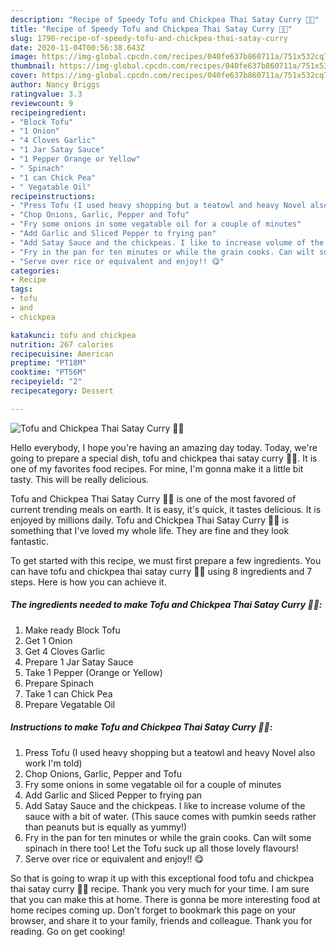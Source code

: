 ```yaml
---
description: "Recipe of Speedy Tofu and Chickpea Thai Satay Curry 🥘🤤"
title: "Recipe of Speedy Tofu and Chickpea Thai Satay Curry 🥘🤤"
slug: 1790-recipe-of-speedy-tofu-and-chickpea-thai-satay-curry
date: 2020-11-04T00:56:38.643Z
image: https://img-global.cpcdn.com/recipes/040fe637b860711a/751x532cq70/tofu-and-chickpea-thai-satay-curry-🥘🤤-recipe-main-photo.jpg
thumbnail: https://img-global.cpcdn.com/recipes/040fe637b860711a/751x532cq70/tofu-and-chickpea-thai-satay-curry-🥘🤤-recipe-main-photo.jpg
cover: https://img-global.cpcdn.com/recipes/040fe637b860711a/751x532cq70/tofu-and-chickpea-thai-satay-curry-🥘🤤-recipe-main-photo.jpg
author: Nancy Briggs
ratingvalue: 3.3
reviewcount: 9
recipeingredient:
- "Block Tofu"
- "1 Onion"
- "4 Cloves Garlic"
- "1 Jar Satay Sauce"
- "1 Pepper Orange or Yellow"
- " Spinach"
- "1 can Chick Pea"
- " Vegatable Oil"
recipeinstructions:
- "Press Tofu (I used heavy shopping but a teatowl and heavy Novel also work I&#39;m told)"
- "Chop Onions, Garlic, Pepper and Tofu"
- "Fry some onions in some vegatable oil for a couple of minutes"
- "Add Garlic and Sliced Pepper to frying pan"
- "Add Satay Sauce and the chickpeas. I like to increase volume of the sauce with a bit of water. (This sauce comes with pumkin seeds rather than peanuts but is equally as yummy!)"
- "Fry in the pan for ten minutes or while the grain cooks. Can wilt some spinach in there too! Let the Tofu suck up all those lovely flavours!"
- "Serve over rice or equivalent and enjoy!! 😋"
categories:
- Recipe
tags:
- tofu
- and
- chickpea

katakunci: tofu and chickpea 
nutrition: 267 calories
recipecuisine: American
preptime: "PT18M"
cooktime: "PT56M"
recipeyield: "2"
recipecategory: Dessert

---
```



![Tofu and Chickpea Thai Satay Curry 🥘🤤](https://img-global.cpcdn.com/recipes/040fe637b860711a/751x532cq70/tofu-and-chickpea-thai-satay-curry-🥘🤤-recipe-main-photo.jpg)

Hello everybody, I hope you're having an amazing day today. Today, we're going to prepare a special dish, tofu and chickpea thai satay curry 🥘🤤. It is one of my favorites food recipes. For mine, I'm gonna make it a little bit tasty. This will be really delicious.

Tofu and Chickpea Thai Satay Curry 🥘🤤 is one of the most favored of current trending meals on earth. It is easy, it's quick, it tastes delicious. It is enjoyed by millions daily. Tofu and Chickpea Thai Satay Curry 🥘🤤 is something that I've loved my whole life. They are fine and they look fantastic.




To get started with this recipe, we must first prepare a few ingredients. You can have tofu and chickpea thai satay curry 🥘🤤 using 8 ingredients and 7 steps. Here is how you can achieve it.

<!--inarticleads1-->

##### The ingredients needed to make Tofu and Chickpea Thai Satay Curry 🥘🤤:

1. Make ready Block Tofu
1. Get 1 Onion
1. Get 4 Cloves Garlic
1. Prepare 1 Jar Satay Sauce
1. Take 1 Pepper (Orange or Yellow)
1. Prepare  Spinach
1. Take 1 can Chick Pea
1. Prepare  Vegatable Oil




<!--inarticleads2-->

##### Instructions to make Tofu and Chickpea Thai Satay Curry 🥘🤤:

1. Press Tofu (I used heavy shopping but a teatowl and heavy Novel also work I&#39;m told)
1. Chop Onions, Garlic, Pepper and Tofu
1. Fry some onions in some vegatable oil for a couple of minutes
1. Add Garlic and Sliced Pepper to frying pan
1. Add Satay Sauce and the chickpeas. I like to increase volume of the sauce with a bit of water. (This sauce comes with pumkin seeds rather than peanuts but is equally as yummy!)
1. Fry in the pan for ten minutes or while the grain cooks. Can wilt some spinach in there too! Let the Tofu suck up all those lovely flavours!
1. Serve over rice or equivalent and enjoy!! 😋




So that is going to wrap it up with this exceptional food tofu and chickpea thai satay curry 🥘🤤 recipe. Thank you very much for your time. I am sure that you can make this at home. There is gonna be more interesting food at home recipes coming up. Don't forget to bookmark this page on your browser, and share it to your family, friends and colleague. Thank you for reading. Go on get cooking!
